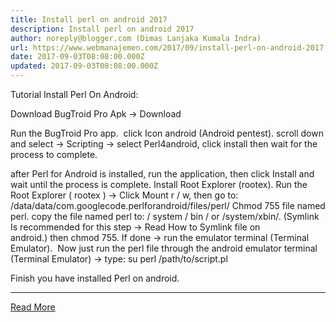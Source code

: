 ```yaml
---
title: Install perl on android 2017
description: Install perl on android 2017
author: noreply@blogger.com (Dimas Lanjaka Kumala Indra)
url: https://www.webmanajemen.com/2017/09/install-perl-on-android-2017.html
date: 2017-09-03T08:08:00.000Z
updated: 2017-09-03T08:08:00.000Z
---
```


Tutorial Install Perl On Android:


Download BugTroid Pro Apk -> Download 


Run the BugTroid Pro app. 
click Icon android (Android pentest).
scroll down and select -> Scripting -> select Perl4android, click install then wait for the process to complete.


after Perl for Android is installed, run the application, then click Install and wait until the process is complete.
Install Root Explorer (rootex).
Run the Root Explorer ( rootex ) -> Click Mount r / w, then go to: /data/data/com.googlecode.perlforandroid/files/perl/
Chmod 755 file named perl.
copy the file named perl to: / system / bin / or /system/xbin/. (Symlink Is recommended for this step -> Read How to Symlink file on android.) then chmod 755.
If done -> run the emulator terminal (Terminal Emulator).
 Now just run the perl file through the android emulator terminal (Terminal Emulator) -> type: 
su
perl /path/to/script.pl

Finish you have installed Perl on android.<hr/> <a href="https://www.webmanajemen.com/2017/09/install-perl-on-android-2017.html" rel="follow" class="button" id="read-more">Read More</a>